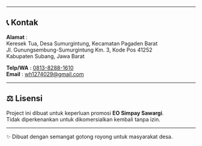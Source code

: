 
---

## 📞 Kontak
**Alamat** :  
Keresek Tua, Desa Sumurgintung, Kecamatan Pagaden Barat  
Jl. Gunungsembung-Sumurgintung Km. 3, Kode Pos 41252  
Kabupaten Subang, Jawa Barat  

**Telp/WA** : [0813-8288-1610](https://wa.me/6281382881610)  
**Email** : [wh1274029@gmail.com](mailto:wh1274029@gmail.com)  

---

## ⚖️ Lisensi
Project ini dibuat untuk keperluan promosi **EO Simpay Sawargi**.  
Tidak diperkenankan untuk dikomersialkan kembali tanpa izin.

---
✨ Dibuat dengan semangat gotong royong untuk masyarakat desa.
